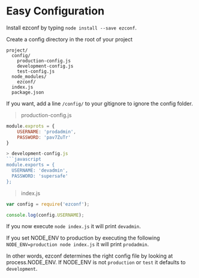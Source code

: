 # Easy Configuration

Install ezconf by typing `node install --save ezconf`.

Create a config directory in the root of your project

```
project/
  config/
    production-config.js
    development-config.js
    test-config.js
  node_modules/
  	ezconf/
  index.js
  package.json
```

If you want, add a line `/config/` to your gitignore to ignore the config folder.

> production-config.js
```javascript
module.exprots = {
	USERNAME: 'prodadmin',
	PASSWORD: 'pav7ZuTr'
}

> development-config.js
```javascript
module.exports = {
  USERNAME: 'devadmin',
  PASSWORD: 'supersafe'
};
```

> index.js
```javascript
var config = require('ezconf');

console.log(config.USERNAME);
```

If you now execute `node index.js` it will print `devadmin`.

If you set NODE_ENV to production by executing the following `NODE_ENV=production node index.js` it will print `prodadmin`.

In other words, ezconf determines the right config file by looking at process.NODE_ENV. If NODE_ENV is not `production` or `test` it defaults to `development`.
